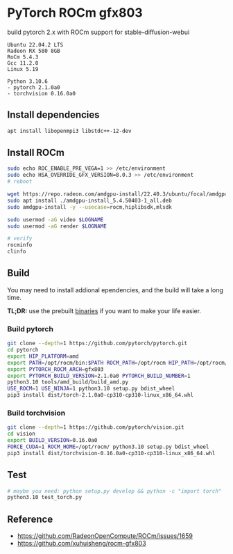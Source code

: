 # PyTorch ROCm gfx803

build pytorch 2.x with ROCm support for stable-diffusion-webui

```
Ubuntu 22.04.2 LTS
Radeon RX 580 8GB
RoCm 5.4.3
Gcc 11.2.0
Linux 5.19

Python 3.10.6
- pytorch 2.1.0a0
- torchvision 0.16.0a0
```

## Install dependencies

```bash
apt install libopenmpi3 libstdc++-12-dev
```

## Install ROCm

```bash
sudo echo ROC_ENABLE_PRE_VEGA=1 >> /etc/environment
sudo echo HSA_OVERRIDE_GFX_VERSION=8.0.3 >> /etc/environment
# reboot

wget https://repo.radeon.com/amdgpu-install/22.40.3/ubuntu/focal/amdgpu-install_5.4.50403-1_all.deb
sudo apt install ./amdgpu-install_5.4.50403-1_all.deb
sudo amdgpu-install -y --usecase=rocm,hiplibsdk,mlsdk

sudo usermod -aG video $LOGNAME
sudo usermod -aG render $LOGNAME

# verify
rocminfo
clinfo
```

## Build

You may need to install addional ependencies, and the build will take a long time.

**TL;DR:** use the prebuilt [binaries](https://github.com/tsl0922/pytorch-gfx803/releases) if you want to make your life easier.

### Build pytorch

```bash
git clone --depth=1 https://github.com/pytorch/pytorch.git
cd pytorch
export HIP_PLATFORM=amd
export PATH=/opt/rocm/bin:$PATH ROCM_PATH=/opt/rocm HIP_PATH=/opt/rocm/hip
export PYTORCH_ROCM_ARCH=gfx803
export PYTORCH_BUILD_VERSION=2.1.0a0 PYTORCH_BUILD_NUMBER=1	           # build_version please see the version.txt   
python3.10 tools/amd_build/build_amd.py
USE_ROCM=1 USE_NINJA=1 python3.10 setup.py bdist_wheel
pip3 install dist/torch-2.1.0a0-cp310-cp310-linux_x86_64.whl	

```

### Build torchvision

```bash
git clone --depth=1 https://github.com/pytorch/vision.git
cd vision
export BUILD_VERSION=0.16.0a0	                                        # build_version please see the version.txt
FORCE_CUDA=1 ROCM_HOME=/opt/rocm/ python3.10 setup.py bdist_wheel
pip3 install dist/torchvision-0.16.0a0-cp310-cp310-linux_x86_64.whl
```

## Test

```bash
# maybe you need: python setup.py develop && python -c "import torch"
python3.10 test_torch.py
```

## Reference

- https://github.com/RadeonOpenCompute/ROCm/issues/1659
- https://github.com/xuhuisheng/rocm-gfx803
